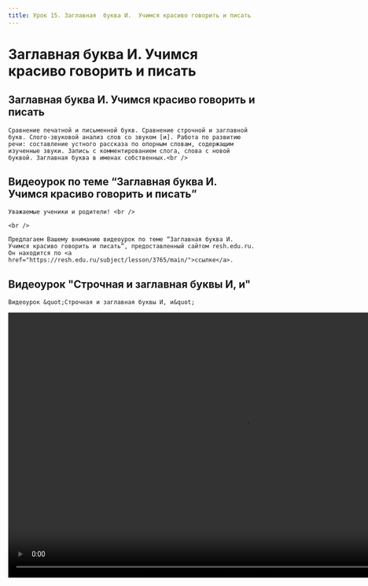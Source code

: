 ```yaml
---
title: Урок 15. Заглавная  буква И.  Учимся красиво говорить и писать
---
```


# Заглавная  буква И.  Учимся красиво говорить и писать

## Заглавная буква И. Учимся красиво говорить и писать

<p>
	Сравнение печатной и письменной букв. Сравнение строчной и заглавной букв. Слого-звуковой анализ слов со звуком [и]. Работа по развитию речи: составление устного рассказа по опорным словам, содержащим изученные звуки. Запись с комментированием слога, слова с новой буквой. Заглавная буква в именах собственных.<br />
</p>

## Видеоурок по теме “Заглавная буква И. Учимся красиво говорить и писать”

<p>
	Уважаемые ученики и родители! <br /> 
</p>
<p>
	<br /> 
</p>
<p>
	Предлагаем Вашему вниманию видеоурок по теме “Заглавная буква И. Учимся красиво говорить и писать”, предоставленный сайтом resh.edu.ru. Он находится по <a href="https://resh.edu.ru/subject/lesson/3765/main/">ссылке</a>.
</p>

## Видеоурок "Строчная и заглавная буквы И, и"

<p>
	Видеоурок &quot;Строчная и заглавная буквы И, и&quot;
</p>


<video width="960" height="540" controls>
  <source src="https://vod-progressive.akamaized.net/exp=1667466171~acl=%2Fvimeo-prod-skyfire-std-us%2F01%2F4545%2F12%2F322725136%2F1254872758.mp4~hmac=7b0459c844dc474660feac3348540aad9c2d0514cf75a7c931ec0d80f8e78263/vimeo-prod-skyfire-std-us/01/4545/12/322725136/1254872758.mp4" type="video/mp4">
Your browser does not support the video tag.
</video>

